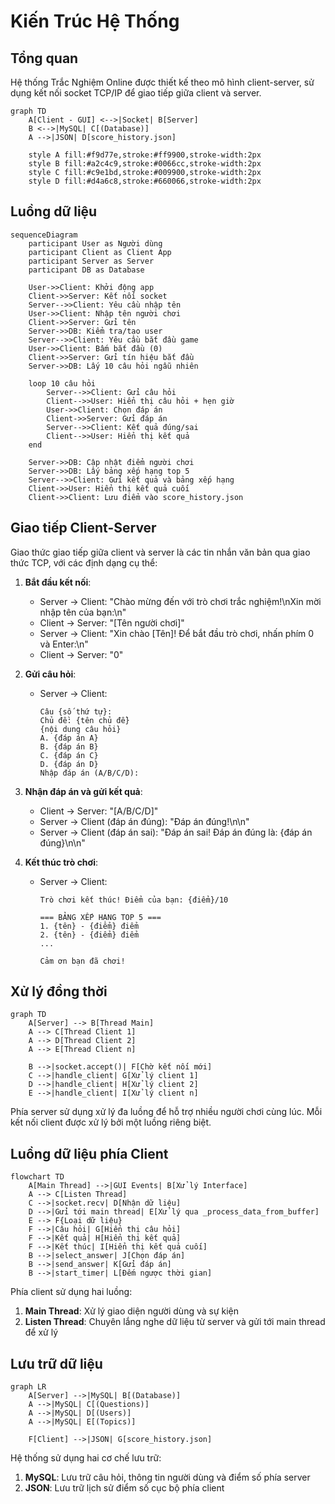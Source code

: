 # Kiến Trúc Hệ Thống

## Tổng quan

Hệ thống Trắc Nghiệm Online được thiết kế theo mô hình client-server, sử dụng kết nối socket TCP/IP để giao tiếp giữa client và server.

```mermaid
graph TD
    A[Client - GUI] <-->|Socket| B[Server]
    B <-->|MySQL| C[(Database)]
    A -->|JSON| D[score_history.json]

    style A fill:#f9d77e,stroke:#ff9900,stroke-width:2px
    style B fill:#a2c4c9,stroke:#0066cc,stroke-width:2px
    style C fill:#c9e1bd,stroke:#009900,stroke-width:2px
    style D fill:#d4a6c8,stroke:#660066,stroke-width:2px
```

## Luồng dữ liệu

```mermaid
sequenceDiagram
    participant User as Người dùng
    participant Client as Client App
    participant Server as Server
    participant DB as Database

    User->>Client: Khởi động app
    Client->>Server: Kết nối socket
    Server-->>Client: Yêu cầu nhập tên
    User->>Client: Nhập tên người chơi
    Client->>Server: Gửi tên
    Server->>DB: Kiểm tra/tạo user
    Server-->>Client: Yêu cầu bắt đầu game
    User->>Client: Bấm bắt đầu (0)
    Client->>Server: Gửi tín hiệu bắt đầu
    Server->>DB: Lấy 10 câu hỏi ngẫu nhiên

    loop 10 câu hỏi
        Server-->>Client: Gửi câu hỏi
        Client-->>User: Hiển thị câu hỏi + hẹn giờ
        User->>Client: Chọn đáp án
        Client->>Server: Gửi đáp án
        Server-->>Client: Kết quả đúng/sai
        Client-->>User: Hiển thị kết quả
    end

    Server->>DB: Cập nhật điểm người chơi
    Server->>DB: Lấy bảng xếp hạng top 5
    Server-->>Client: Gửi kết quả và bảng xếp hạng
    Client->>User: Hiển thị kết quả cuối
    Client->>Client: Lưu điểm vào score_history.json
```

## Giao tiếp Client-Server

Giao thức giao tiếp giữa client và server là các tin nhắn văn bản qua giao thức TCP, với các định dạng cụ thể:

1. **Bắt đầu kết nối**:

   - Server -> Client: "Chào mừng đến với trò chơi trắc nghiệm!\nXin mời nhập tên của bạn:\n"
   - Client -> Server: "[Tên người chơi]"
   - Server -> Client: "Xin chào [Tên]! Để bắt đầu trò chơi, nhấn phím 0 và Enter:\n"
   - Client -> Server: "0"

2. **Gửi câu hỏi**:

   - Server -> Client:
     ```
     Câu {số thứ tự}:
     Chủ đề: {tên chủ đề}
     {nội dung câu hỏi}
     A. {đáp án A}
     B. {đáp án B}
     C. {đáp án C}
     D. {đáp án D}
     Nhập đáp án (A/B/C/D):
     ```

3. **Nhận đáp án và gửi kết quả**:

   - Client -> Server: "[A/B/C/D]"
   - Server -> Client (đáp án đúng): "Đáp án đúng!\n\n"
   - Server -> Client (đáp án sai): "Đáp án sai! Đáp án đúng là: {đáp án đúng}\n\n"

4. **Kết thúc trò chơi**:

   - Server -> Client:

     ```
     Trò chơi kết thúc! Điểm của bạn: {điểm}/10

     === BẢNG XẾP HẠNG TOP 5 ===
     1. {tên} - {điểm} điểm
     2. {tên} - {điểm} điểm
     ...

     Cảm ơn bạn đã chơi!
     ```

## Xử lý đồng thời

```mermaid
graph TD
    A[Server] --> B[Thread Main]
    A --> C[Thread Client 1]
    A --> D[Thread Client 2]
    A --> E[Thread Client n]

    B -->|socket.accept()| F[Chờ kết nối mới]
    C -->|handle_client| G[Xử lý client 1]
    D -->|handle_client| H[Xử lý client 2]
    E -->|handle_client| I[Xử lý client n]
```

Phía server sử dụng xử lý đa luồng để hỗ trợ nhiều người chơi cùng lúc. Mỗi kết nối client được xử lý bởi một luồng riêng biệt.

## Luồng dữ liệu phía Client

```mermaid
flowchart TD
    A[Main Thread] -->|GUI Events| B[Xử lý Interface]
    A --> C[Listen Thread]
    C -->|socket.recv| D[Nhận dữ liệu]
    D -->|Gửi tới main thread| E[Xử lý qua _process_data_from_buffer]
    E --> F{Loại dữ liệu}
    F -->|Câu hỏi| G[Hiển thị câu hỏi]
    F -->|Kết quả| H[Hiển thị kết quả]
    F -->|Kết thúc| I[Hiển thị kết quả cuối]
    B -->|select_answer| J[Chọn đáp án]
    B -->|send_answer| K[Gửi đáp án]
    B -->|start_timer| L[Đếm ngược thời gian]
```

Phía client sử dụng hai luồng:

1. **Main Thread**: Xử lý giao diện người dùng và sự kiện
2. **Listen Thread**: Chuyên lắng nghe dữ liệu từ server và gửi tới main thread để xử lý

## Lưu trữ dữ liệu

```mermaid
graph LR
    A[Server] -->|MySQL| B[(Database)]
    A -->|MySQL| C[(Questions)]
    A -->|MySQL| D[(Users)]
    A -->|MySQL| E[(Topics)]

    F[Client] -->|JSON| G[score_history.json]
```

Hệ thống sử dụng hai cơ chế lưu trữ:

1. **MySQL**: Lưu trữ câu hỏi, thông tin người dùng và điểm số phía server
2. **JSON**: Lưu trữ lịch sử điểm số cục bộ phía client

